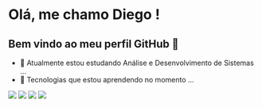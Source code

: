 # Olá, me chamo Diego ! 
## Bem vindo ao meu perfil GitHub 👋

- 🔭 Atualmente estou estudando Análise e Desenvolvimento de Sistemas ...
- 🌱 Tecnologias que estou aprendendo no momento ...
<img src="https://cdn.jsdelivr.net/gh/devicons/devicon/icons/html5/html5-original-wordmark.svg" /> 
<img src="https://cdn.jsdelivr.net/gh/devicons/devicon/icons/css3/css3-original-wordmark.svg" />
<img src="https://cdn.jsdelivr.net/gh/devicons/devicon/icons/javascript/javascript-original.svg" />
<img src="https://cdn.jsdelivr.net/gh/devicons/devicon/icons/react/react-original-wordmark.svg" />
          
          
          
